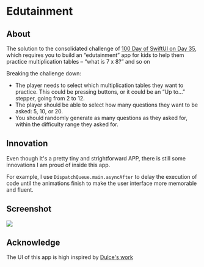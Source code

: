 # Edutainment

## About

The solution to the consolidated challenge of [100 Day of SwiftUI on Day 35](https://www.hackingwithswift.com/100/swiftui/35), which requires you to build an “edutainment” app for kids to help them practice multiplication tables – “what is 7 x 8?” and so on

Breaking the challenge down:

- The player needs to select which multiplication tables they want to practice. This could be pressing buttons, or it could be an “Up to…” stepper, going from 2 to 12.
- The player should be able to select how many questions they want to be asked: 5, 10, or 20.
- You should randomly generate as many questions as they asked for, within the difficulty range they asked for.

## Innovation

Even though It's a pretty tiny and strightforward APP, there is still some innovations I am proud of inside this app. 

For example, I use `DispatchQueue.main.asyncAfter` to delay the execution of code until the animations finish to make the user interface more memorable and fluent.

## Screenshot

![](./img/edutainment.gif)

## Acknowledge 

The UI of this app is high inspired by [Dulce's work](https://github.com/DulceItamar/100-days-of-SwiftUI/tree/main/Edutainment)
